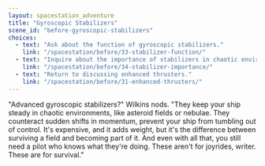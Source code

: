 ```yaml
---
layout: spacestation_adventure
title: "Gyroscopic Stabilizers"
scene_id: "before-gyroscopic-stabilizers"
choices:
  - text: "Ask about the function of gyroscopic stabilizers."
    link: "/spacestation/before/33-stabilizer-function/"
  - text: "Inquire about the importance of stabilizers in chaotic environments."
    link: "/spacestation/before/34-stabilizer-importance/"
  - text: "Return to discussing enhanced thrusters."
    link: "/spacestation/before/31-enhanced-thrusters/"
---
```


"Advanced gyroscopic stabilizers?" Wilkins nods. "They keep your ship steady in chaotic environments, like asteroid fields or nebulae. They counteract sudden shifts in momentum, prevent your ship from tumbling out of control. It's expensive, and it adds weight, but it's the difference between surviving a field and becoming part of it. And even with all that, you still need a pilot who knows what they're doing. These aren't for joyrides, writer. These are for survival."
